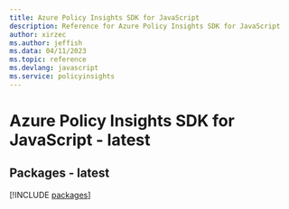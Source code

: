 ```yaml
---
title: Azure Policy Insights SDK for JavaScript
description: Reference for Azure Policy Insights SDK for JavaScript
author: xirzec
ms.author: jeffish
ms.data: 04/11/2023
ms.topic: reference
ms.devlang: javascript
ms.service: policyinsights
---
```

# Azure Policy Insights SDK for JavaScript - latest
## Packages - latest
[!INCLUDE [packages](policy-insights-index.md)]